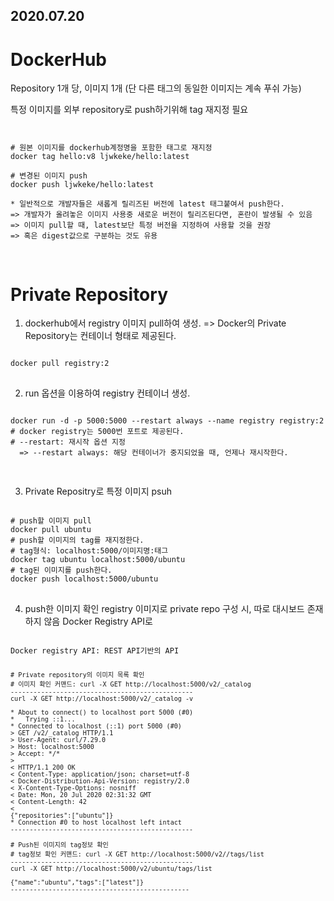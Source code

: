 2020.07.20
------------

DockerHub
==========
Repository 1개 당, 이미지 1개 (단 다른 태그의 동일한 이미지는 계속 푸쉬 가능)

특정 이미지를 외부 repository로 push하기위해 tag 재지정 필요
<pre>
<code>

# 원본 이미지를 dockerhub계정명을 포함한 태그로 재지정
docker tag hello:v8 ljwkeke/hello:latest

# 변경된 이미지 push
docker push ljwkeke/hello:latest

* 일반적으로 개발자들은 새롭게 릴리즈된 버전에 latest 태그붙여서 push한다.
=> 개발자가 올려놓은 이미지 사용중 새로운 버전이 릴리즈된다면, 혼란이 발생될 수 있음
=> 이미지 pull할 때, latest보단 특정 버전을 지정하여 사용할 것을 권장
=> 혹은 digest값으로 구분하는 것도 유용 

</code>
</pre>


Private Repository
==================
1. dockerhub에서 registry 이미지 pull하여 생성.
=> Docker의 Private Repository는 컨테이너 형태로 제공된다.
<pre>
<code>
docker pull registry:2
</code>
</pre>

2. run 옵션을 이용하여 registry 컨테이너 생성.
<pre>
<code>
docker run -d -p 5000:5000 --restart always --name registry registry:2
# docker registry는 5000번 포트로 제공된다.
# --restart: 재시작 옵션 지정
  => --restart always: 해당 컨테이너가 중지되었을 때, 언제나 재시작한다.
  
</code>
</pre>

3. Private Repositry로 특정 이미지 psuh
<pre>
<code>
# push할 이미지 pull
docker pull ubuntu
# push할 이미지의 tag를 재지정한다. 
# tag형식: localhost:5000/이미지명:태그
docker tag ubuntu localhost:5000/ubuntu
# tag된 이미지를 push한다.
docker push localhost:5000/ubuntu
</code>
</pre>

4. push한 이미지 확인
registry 이미지로 private repo 구성 시, 따로 대시보드 존재하지 않음
Docker Registry API로 
<pre>
<code>
Docker registry API: REST API기반의 API
<pre>
<code>
# Private repository의 이미지 목록 확인
# 이미지 확인 커맨드: curl -X GET http://localhost:5000/v2/_catalog
------------------------------------------------
curl -X GET http://localhost:5000/v2/_catalog -v

* About to connect() to localhost port 5000 (#0)
*   Trying ::1...
* Connected to localhost (::1) port 5000 (#0)
> GET /v2/_catalog HTTP/1.1
> User-Agent: curl/7.29.0
> Host: localhost:5000
> Accept: */*
> 
< HTTP/1.1 200 OK
< Content-Type: application/json; charset=utf-8
< Docker-Distribution-Api-Version: registry/2.0
< X-Content-Type-Options: nosniff
< Date: Mon, 20 Jul 2020 02:31:32 GMT
< Content-Length: 42
< 
{"repositories":["ubuntu"]}
* Connection #0 to host localhost left intact
------------------------------------------------

# Push된 이미지의 tag정보 확인
# tag정보 확인 커맨드: curl -X GET http://localhost:5000/v2/<NAME>/tags/list
------------------------------------------------
curl -X GET http://localhost:5000/v2/ubuntu/tags/list

{"name":"ubuntu","tags":["latest"]}
-----------------------------------------------

</code>
</pre>
